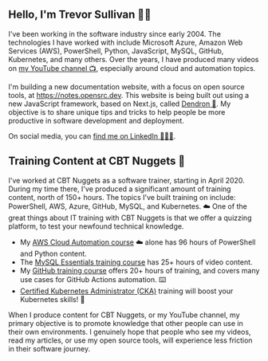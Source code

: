 ## Hello, I'm Trevor Sullivan 👋🏻

I've been working in the software industry since early 2004.
The technologies I have worked with include Microsoft Azure, Amazon Web Services (AWS), PowerShell, Python, JavaScript, MySQL, GitHub, Kubernetes, and many others. 
Over the years, I have produced many videos on [my YouTube channel 📺](https://youtube.com/trevorsullivan), especially around cloud and automation topics.

I'm building a new documentation website, with a focus on open source tools, at https://notes.opensrc.dev.
This website is being built out using a new JavaScript framework, based on Next.js, called [Dendron 🌱](https://dendron.so).
My objective is to share unique tips and tricks to help people be more productive in software development and deployment.

On social media, you can [find me on LinkedIn 👨🏻‍🚀](https://www.linkedin.com/in/trevor-sullivan-310000225/).

## Training Content at CBT Nuggets 🎥

I've worked at CBT Nuggets as a software trainer, starting in April 2020. 
During my time there, I've produced a significant amount of training content, north of 150+ hours.
The topics I've built training on include: PowerShell, AWS, Azure, GitHub, MySQL, and Kubernetes. ☁️
One of the great things about IT training with CBT Nuggets is that we offer a quizzing platform, to test your newfound technical knowledge.

- My [AWS Cloud Automation course](https://www.cbtnuggets.com/it-training/aws/cloud-automation) ☁️ alone has 96 hours of PowerShell and Python content.
- The [MySQL Essentials training course](https://www.cbtnuggets.com/it-training/programming-and-development/my-sql-essentials) has 25+ hours of video content.
- My [GitHub training course](https://www.cbtnuggets.com/it-training/programming-and-development/github) offers 20+ hours of training, and covers many use cases for GitHub Actions automation. ⌨️
- [Certified Kubernetes Administrator (CKA)](https://www.cbtnuggets.com/blog/cbt-nuggets/new-course-certified-kubernetes-administrator-cka) training will boost your Kubernetes skills! 🚢

When I produce content for CBT Nuggets, or my YouTube channel, my primary objective is to promote knowledge that other people can use in their own environments.
I genuinely hope that people who see my videos, read my articles, or use my open source tools, will experience less friction in their software journey.
